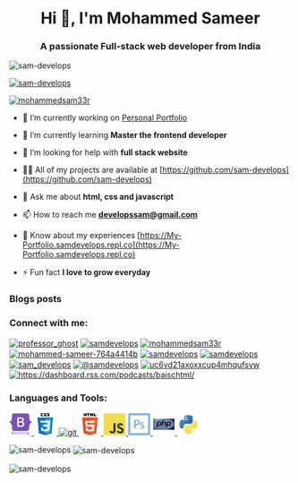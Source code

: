 <h1 align="center">Hi 👋, I'm Mohammed Sameer</h1>
<h3 align="center">A passionate Full-stack web developer from India</h3>

<p align="left"> <img src="https://komarev.com/ghpvc/?username=sam-develops&label=Profile%20views&color=0e75b6&style=flat" alt="sam-develops" /> </p>

<p align="left"> <a href="https://github.com/ryo-ma/github-profile-trophy"><img src="https://github-profile-trophy.vercel.app/?username=sam-develops" alt="sam-develops" /></a> </p>

<p align="left"> <a href="https://twitter.com/mohammedsam33r" target="blank"><img src="https://img.shields.io/twitter/follow/mohammedsam33r?logo=twitter&style=for-the-badge" alt="mohammedsam33r" /></a> </p>

- 🔭 I’m currently working on [Personal Portfolio](https://github.com/sam-develops/Sam-Portfolio)

- 🌱 I’m currently learning **Master the frontend developer**

- 🤝 I’m looking for help with **full stack website**

- 👨‍💻 All of my projects are available at [https://github.com/sam-develops](https://github.com/sam-develops)

- 💬 Ask me about **html, css and javascript**

- 📫 How to reach me **developssam@gmail.com**

- 📄 Know about my experiences [https://My-Portfolio.samdevelops.repl.co](https://My-Portfolio.samdevelops.repl.co)

- ⚡ Fun fact **I love to grow everyday**

### Blogs posts
<!-- BLOG-POST-LIST:START -->
<!-- BLOG-POST-LIST:END -->

<h3 align="left">Connect with me:</h3>
<p align="left">
<a href="https://codepen.io/professor_ghost" target="blank"><img align="center" src="https://raw.githubusercontent.com/rahuldkjain/github-profile-readme-generator/master/src/images/icons/Social/codepen.svg" alt="professor_ghost" height="30" width="40" /></a>
<a href="https://dev.to/samdevelops" target="blank"><img align="center" src="https://raw.githubusercontent.com/rahuldkjain/github-profile-readme-generator/master/src/images/icons/Social/devto.svg" alt="samdevelops" height="30" width="40" /></a>
<a href="https://twitter.com/mohammedsam33r" target="blank"><img align="center" src="https://raw.githubusercontent.com/rahuldkjain/github-profile-readme-generator/master/src/images/icons/Social/twitter.svg" alt="mohammedsam33r" height="30" width="40" /></a>
<a href="https://linkedin.com/in/mohammed-sameer-764a4414b" target="blank"><img align="center" src="https://raw.githubusercontent.com/rahuldkjain/github-profile-readme-generator/master/src/images/icons/Social/linked-in-alt.svg" alt="mohammed-sameer-764a4414b" height="30" width="40" /></a>
<a href="https://fb.com/samdevelops" target="blank"><img align="center" src="https://raw.githubusercontent.com/rahuldkjain/github-profile-readme-generator/master/src/images/icons/Social/facebook.svg" alt="samdevelops" height="30" width="40" /></a>
<a href="https://instagram.com/samdevelops" target="blank"><img align="center" src="https://raw.githubusercontent.com/rahuldkjain/github-profile-readme-generator/master/src/images/icons/Social/instagram.svg" alt="samdevelops" height="30" width="40" /></a>
<a href="https://dribbble.com/sam_develops" target="blank"><img align="center" src="https://raw.githubusercontent.com/rahuldkjain/github-profile-readme-generator/master/src/images/icons/Social/dribbble.svg" alt="sam_develops" height="30" width="40" /></a>
<a href="https://medium.com/@Samdevelops" target="blank"><img align="center" src="https://raw.githubusercontent.com/rahuldkjain/github-profile-readme-generator/master/src/images/icons/Social/medium.svg" alt="@samdevelops" height="30" width="40" /></a>
<a href="https://www.youtube.com/c/uc6vd21axoxxcup4mhqufsyw" target="blank"><img align="center" src="https://raw.githubusercontent.com/rahuldkjain/github-profile-readme-generator/master/src/images/icons/Social/youtube.svg" alt="uc6vd21axoxxcup4mhqufsyw" height="30" width="40" /></a>
<a href="/https://dashboard.rss.com/podcasts/baischtml/" target="blank"><img align="center" src="https://raw.githubusercontent.com/rahuldkjain/github-profile-readme-generator/master/src/images/icons/Social/rss.svg" alt="https://dashboard.rss.com/podcasts/baischtml/" height="30" width="40" /></a>
</p>

<h3 align="left">Languages and Tools:</h3>
<p align="left"> <a href="https://getbootstrap.com" target="_blank" rel="noreferrer"> <img src="https://raw.githubusercontent.com/devicons/devicon/master/icons/bootstrap/bootstrap-plain-wordmark.svg" alt="bootstrap" width="40" height="40"/> </a> <a href="https://www.w3schools.com/css/" target="_blank" rel="noreferrer"> <img src="https://raw.githubusercontent.com/devicons/devicon/master/icons/css3/css3-original-wordmark.svg" alt="css3" width="40" height="40"/> </a> <a href="https://git-scm.com/" target="_blank" rel="noreferrer"> <img src="https://www.vectorlogo.zone/logos/git-scm/git-scm-icon.svg" alt="git" width="40" height="40"/> </a> <a href="https://www.w3.org/html/" target="_blank" rel="noreferrer"> <img src="https://raw.githubusercontent.com/devicons/devicon/master/icons/html5/html5-original-wordmark.svg" alt="html5" width="40" height="40"/> </a> <a href="https://developer.mozilla.org/en-US/docs/Web/JavaScript" target="_blank" rel="noreferrer"> <img src="https://raw.githubusercontent.com/devicons/devicon/master/icons/javascript/javascript-original.svg" alt="javascript" width="40" height="40"/> </a> <a href="https://www.photoshop.com/en" target="_blank" rel="noreferrer"> <img src="https://raw.githubusercontent.com/devicons/devicon/master/icons/photoshop/photoshop-line.svg" alt="photoshop" width="40" height="40"/> </a> <a href="https://www.php.net" target="_blank" rel="noreferrer"> <img src="https://raw.githubusercontent.com/devicons/devicon/master/icons/php/php-original.svg" alt="php" width="40" height="40"/> </a> <a href="https://www.python.org" target="_blank" rel="noreferrer"> <img src="https://raw.githubusercontent.com/devicons/devicon/master/icons/python/python-original.svg" alt="python" width="40" height="40"/> </a> </p>

<p><img align="left" src="https://github-readme-stats.vercel.app/api/top-langs?username=sam-develops&show_icons=true&locale=en&layout=compact" alt="sam-develops" /></p>

<p>&nbsp;<img align="center" src="https://github-readme-stats.vercel.app/api?username=sam-develops&show_icons=true&locale=en" alt="sam-develops" /></p>

<p><img align="center" src="https://github-readme-streak-stats.herokuapp.com/?user=sam-develops&" alt="sam-develops" /></p>
